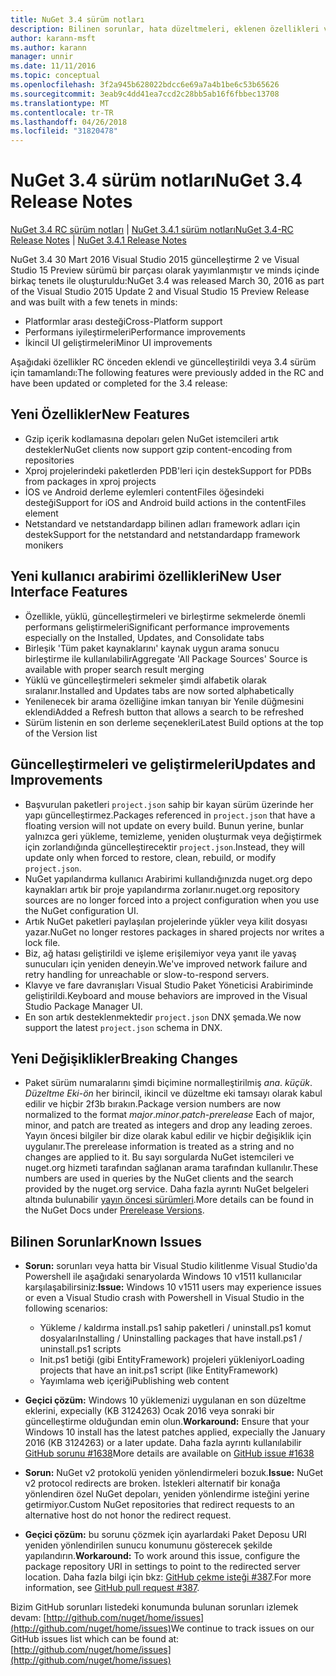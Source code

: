 ```yaml
---
title: NuGet 3.4 sürüm notları
description: Bilinen sorunlar, hata düzeltmeleri, eklenen özellikleri ve dcr dahil olmak üzere NuGet 3.4 için sürüm notları.
author: karann-msft
ms.author: karann
manager: unnir
ms.date: 11/11/2016
ms.topic: conceptual
ms.openlocfilehash: 3f2a945b628022bdcc6e69a7a4b1be6c53b65626
ms.sourcegitcommit: 3eab9c4dd41ea7ccd2c28bb5ab16f6fbbec13708
ms.translationtype: MT
ms.contentlocale: tr-TR
ms.lasthandoff: 04/26/2018
ms.locfileid: "31820478"
---
```

# <a name="nuget-34-release-notes"></a><span data-ttu-id="ce37b-103">NuGet 3.4 sürüm notları</span><span class="sxs-lookup"><span data-stu-id="ce37b-103">NuGet 3.4 Release Notes</span></span>

<span data-ttu-id="ce37b-104">[NuGet 3.4 RC sürüm notları](../release-notes/nuget-3.4-RC.md) | [NuGet 3.4.1 sürüm notları](../release-notes/nuget-3.4.1.md)</span><span class="sxs-lookup"><span data-stu-id="ce37b-104">[NuGet 3.4-RC Release Notes](../release-notes/nuget-3.4-RC.md) | [NuGet 3.4.1 Release Notes](../release-notes/nuget-3.4.1.md)</span></span>

<span data-ttu-id="ce37b-105">NuGet 3.4 30 Mart 2016 Visual Studio 2015 güncelleştirme 2 ve Visual Studio 15 Preview sürümü bir parçası olarak yayımlanmıştır ve minds içinde birkaç tenets ile oluşturuldu:</span><span class="sxs-lookup"><span data-stu-id="ce37b-105">NuGet 3.4 was released March 30, 2016 as part of the Visual Studio 2015 Update 2 and Visual Studio 15 Preview Release and was built with a few tenets in minds:</span></span>

* <span data-ttu-id="ce37b-106">Platformlar arası desteği</span><span class="sxs-lookup"><span data-stu-id="ce37b-106">Cross-Platform support</span></span>
* <span data-ttu-id="ce37b-107">Performans iyileştirmeleri</span><span class="sxs-lookup"><span data-stu-id="ce37b-107">Performance improvements</span></span>
* <span data-ttu-id="ce37b-108">İkincil UI geliştirmeleri</span><span class="sxs-lookup"><span data-stu-id="ce37b-108">Minor UI improvements</span></span>

<span data-ttu-id="ce37b-109">Aşağıdaki özellikler RC önceden eklendi ve güncelleştirildi veya 3.4 sürüm için tamamlandı:</span><span class="sxs-lookup"><span data-stu-id="ce37b-109">The following features were previously added in the RC and have been updated or completed for the 3.4 release:</span></span>

## <a name="new-features"></a><span data-ttu-id="ce37b-110">Yeni Özellikler</span><span class="sxs-lookup"><span data-stu-id="ce37b-110">New Features</span></span>

* <span data-ttu-id="ce37b-111">Gzip içerik kodlamasına depoları gelen NuGet istemcileri artık destekler</span><span class="sxs-lookup"><span data-stu-id="ce37b-111">NuGet clients now support gzip content-encoding from repositories</span></span>
* <span data-ttu-id="ce37b-112">Xproj projelerindeki paketlerden PDB'leri için destek</span><span class="sxs-lookup"><span data-stu-id="ce37b-112">Support for PDBs from packages in xproj projects</span></span>
* <span data-ttu-id="ce37b-113">İOS ve Android derleme eylemleri contentFiles öğesindeki desteği</span><span class="sxs-lookup"><span data-stu-id="ce37b-113">Support for iOS and Android build actions in the contentFiles element</span></span>
* <span data-ttu-id="ce37b-114">Netstandard ve netstandardapp bilinen adları framework adları için destek</span><span class="sxs-lookup"><span data-stu-id="ce37b-114">Support for the netstandard and netstandardapp framework monikers</span></span>

## <a name="new-user-interface-features"></a><span data-ttu-id="ce37b-115">Yeni kullanıcı arabirimi özellikleri</span><span class="sxs-lookup"><span data-stu-id="ce37b-115">New User Interface Features</span></span>

* <span data-ttu-id="ce37b-116">Özellikle, yüklü, güncelleştirmeleri ve birleştirme sekmelerde önemli performans geliştirmeleri</span><span class="sxs-lookup"><span data-stu-id="ce37b-116">Significant performance improvements especially on the Installed, Updates, and Consolidate tabs</span></span>
* <span data-ttu-id="ce37b-117">Birleşik 'Tüm paket kaynaklarını' kaynak uygun arama sonucu birleştirme ile kullanılabilir</span><span class="sxs-lookup"><span data-stu-id="ce37b-117">Aggregate 'All Package Sources' Source is available with proper search result merging</span></span>
* <span data-ttu-id="ce37b-118">Yüklü ve güncelleştirmeleri sekmeler şimdi alfabetik olarak sıralanır.</span><span class="sxs-lookup"><span data-stu-id="ce37b-118">Installed and Updates tabs are now sorted alphabetically</span></span>
* <span data-ttu-id="ce37b-119">Yenilenecek bir arama özelliğine imkan tanıyan bir Yenile düğmesini eklendi</span><span class="sxs-lookup"><span data-stu-id="ce37b-119">Added a Refresh button that allows a search to be refreshed</span></span>
* <span data-ttu-id="ce37b-120">Sürüm listenin en son derleme seçenekleri</span><span class="sxs-lookup"><span data-stu-id="ce37b-120">Latest Build options at the top of the Version list</span></span>

## <a name="updates-and-improvements"></a><span data-ttu-id="ce37b-121">Güncelleştirmeleri ve geliştirmeleri</span><span class="sxs-lookup"><span data-stu-id="ce37b-121">Updates and Improvements</span></span>

* <span data-ttu-id="ce37b-122">Başvurulan paketleri `project.json` sahip bir kayan sürüm üzerinde her yapı güncelleştirmez.</span><span class="sxs-lookup"><span data-stu-id="ce37b-122">Packages referenced in `project.json` that have a floating version will not update on every build.</span></span> <span data-ttu-id="ce37b-123">Bunun yerine, bunlar yalnızca geri yükleme, temizleme, yeniden oluşturmak veya değiştirmek için zorlandığında güncelleştirecektir `project.json`.</span><span class="sxs-lookup"><span data-stu-id="ce37b-123">Instead, they will update only when forced to restore, clean, rebuild, or modify `project.json`.</span></span>
* <span data-ttu-id="ce37b-124">NuGet yapılandırma kullanıcı Arabirimi kullandığınızda nuget.org depo kaynakları artık bir proje yapılandırma zorlanır.</span><span class="sxs-lookup"><span data-stu-id="ce37b-124">nuget.org repository sources are no longer forced into a project configuration when you use the NuGet configuration UI.</span></span>
* <span data-ttu-id="ce37b-125">Artık NuGet paketleri paylaşılan projelerinde yükler veya kilit dosyası yazar.</span><span class="sxs-lookup"><span data-stu-id="ce37b-125">NuGet no longer restores packages in shared projects nor writes a lock file.</span></span>
* <span data-ttu-id="ce37b-126">Biz, ağ hatası geliştirildi ve işleme erişilemiyor veya yanıt ile yavaş sunucuları için yeniden deneyin.</span><span class="sxs-lookup"><span data-stu-id="ce37b-126">We've improved network failure and retry handling for unreachable or slow-to-respond servers.</span></span>
* <span data-ttu-id="ce37b-127">Klavye ve fare davranışları Visual Studio Paket Yöneticisi Arabiriminde geliştirildi.</span><span class="sxs-lookup"><span data-stu-id="ce37b-127">Keyboard and mouse behaviors are improved in the Visual Studio Package Manager UI.</span></span>
* <span data-ttu-id="ce37b-128">En son artık desteklenmektedir `project.json` DNX şemada.</span><span class="sxs-lookup"><span data-stu-id="ce37b-128">We now support the latest `project.json` schema in DNX.</span></span>

## <a name="breaking-changes"></a><span data-ttu-id="ce37b-129">Yeni Değişiklikler</span><span class="sxs-lookup"><span data-stu-id="ce37b-129">Breaking Changes</span></span>

* <span data-ttu-id="ce37b-130">Paket sürüm numaralarını şimdi biçimine normalleştirilmiş *ana*. *küçük*. *Düzeltme Eki*-*ön* her birincil, ikincil ve düzeltme eki tamsayı olarak kabul edilir ve hiçbir 2f3b bırakın.</span><span class="sxs-lookup"><span data-stu-id="ce37b-130">Package version numbers are now normalized to the format *major*.*minor*.*patch*-*prerelease*   Each of major, minor, and patch are treated as integers and drop any leading zeroes.</span></span>  <span data-ttu-id="ce37b-131">Yayın öncesi bilgiler bir dize olarak kabul edilir ve hiçbir değişiklik için uygulanır.</span><span class="sxs-lookup"><span data-stu-id="ce37b-131">The prerelease information is treated as a string and no changes are applied to it.</span></span> <span data-ttu-id="ce37b-132">Bu sayı sorgularda NuGet istemcileri ve nuget.org hizmeti tarafından sağlanan arama tarafından kullanılır.</span><span class="sxs-lookup"><span data-stu-id="ce37b-132">These numbers are used in queries by the NuGet clients and the search provided by the nuget.org service.</span></span>  <span data-ttu-id="ce37b-133">Daha fazla ayrıntı NuGet belgeleri altında bulunabilir [yayın öncesi sürümleri](../create-packages/prerelease-packages.md).</span><span class="sxs-lookup"><span data-stu-id="ce37b-133">More details can be found in the NuGet Docs under [Prerelease Versions](../create-packages/prerelease-packages.md).</span></span>

## <a name="known-issues"></a><span data-ttu-id="ce37b-134">Bilinen Sorunlar</span><span class="sxs-lookup"><span data-stu-id="ce37b-134">Known Issues</span></span>

* <span data-ttu-id="ce37b-135">**Sorun:** sorunları veya hatta bir Visual Studio kilitlenme Visual Studio'da Powershell ile aşağıdaki senaryolarda Windows 10 v1511 kullanıcılar karşılaşabilirsiniz:</span><span class="sxs-lookup"><span data-stu-id="ce37b-135">**Issue:** Windows 10 v1511 users may experience issues or even a Visual Studio crash with Powershell in Visual Studio in the following scenarios:</span></span>
    * <span data-ttu-id="ce37b-136">Yükleme / kaldırma install.ps1 sahip paketleri / uninstall.ps1 komut dosyaları</span><span class="sxs-lookup"><span data-stu-id="ce37b-136">Installing / Uninstalling packages that have install.ps1 / uninstall.ps1 scripts</span></span>
    * <span data-ttu-id="ce37b-137">Init.ps1 betiği (gibi EntityFramework) projeleri yükleniyor</span><span class="sxs-lookup"><span data-stu-id="ce37b-137">Loading projects that have an init.ps1 script (like EntityFramework)</span></span>
    * <span data-ttu-id="ce37b-138">Yayımlama web içeriği</span><span class="sxs-lookup"><span data-stu-id="ce37b-138">Publishing web content</span></span>

* <span data-ttu-id="ce37b-139">**Geçici çözüm:** Windows 10 yüklemenizi uygulanan en son düzeltme eklerini, expecially (KB 3124263) Ocak 2016 veya sonraki bir güncelleştirme olduğundan emin olun.</span><span class="sxs-lookup"><span data-stu-id="ce37b-139">**Workaround:** Ensure that your Windows 10 install has the latest patches applied, expecially the January 2016 (KB 3124263) or a later update.</span></span>  <span data-ttu-id="ce37b-140">Daha fazla ayrıntı kullanılabilir [GitHub sorunu #1638](http://github.com/nuget/home/issues/1638)</span><span class="sxs-lookup"><span data-stu-id="ce37b-140">More details are available on [GitHub issue #1638](http://github.com/nuget/home/issues/1638)</span></span>

* <span data-ttu-id="ce37b-141">**Sorun:** NuGet v2 protokolü yeniden yönlendirmeleri bozuk.</span><span class="sxs-lookup"><span data-stu-id="ce37b-141">**Issue:** NuGet v2 protocol redirects are broken.</span></span>
<span data-ttu-id="ce37b-142">İstekleri alternatif bir konağa yönlendiren özel NuGet depoları, yeniden yönlendirme isteğini yerine getirmiyor.</span><span class="sxs-lookup"><span data-stu-id="ce37b-142">Custom NuGet repositories that redirect requests to an alternative host do not honor the redirect request.</span></span>
* <span data-ttu-id="ce37b-143">**Geçici çözüm:** bu sorunu çözmek için ayarlardaki Paket Deposu URI yeniden yönlendirilen sunucu konumunu gösterecek şekilde yapılandırın.</span><span class="sxs-lookup"><span data-stu-id="ce37b-143">**Workaround:**  To work around this issue, configure the package repository URI in settings to point to the redirected server location.</span></span>
<span data-ttu-id="ce37b-144">Daha fazla bilgi için bkz: [GitHub çekme isteği #387](https://github.com/NuGet/NuGet.Client/pull/387).</span><span class="sxs-lookup"><span data-stu-id="ce37b-144">For more information, see [GitHub pull request #387](https://github.com/NuGet/NuGet.Client/pull/387).</span></span>

<span data-ttu-id="ce37b-145">Bizim GitHub sorunları listedeki konumunda bulunan sorunları izlemek devam: [http://github.com/nuget/home/issues](http://github.com/nuget/home/issues)</span><span class="sxs-lookup"><span data-stu-id="ce37b-145">We continue to track issues on our GitHub issues list which can be found at: [http://github.com/nuget/home/issues](http://github.com/nuget/home/issues)</span></span>